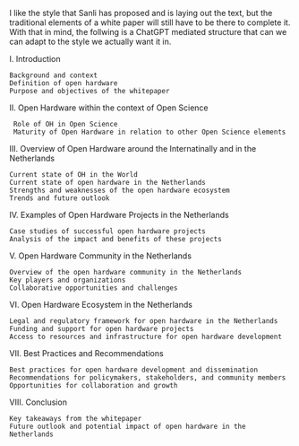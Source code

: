 I like the style that Sanli has proposed and is laying out the text, but the traditional elements of a white paper will still have to be there to complete it. With that in mind, the follwing is a ChatGPT mediated structure that can we can adapt to the style we actually want it in. 

I. Introduction

    Background and context
    Definition of open hardware
    Purpose and objectives of the whitepaper

II. Open Hardware within the context of Open Science
  
     Role of OH in Open Science
     Maturity of Open Hardware in relation to other Open Science elements
     
     
III. Overview of Open Hardware around the Internatinally and in the Netherlands

    Current state of OH in the World
    Current state of open hardware in the Netherlands
    Strengths and weaknesses of the open hardware ecosystem
    Trends and future outlook

IV. Examples of Open Hardware Projects in the Netherlands

    Case studies of successful open hardware projects
    Analysis of the impact and benefits of these projects

V. Open Hardware Community in the Netherlands

    Overview of the open hardware community in the Netherlands
    Key players and organizations
    Collaborative opportunities and challenges

VI. Open Hardware Ecosystem in the Netherlands

    Legal and regulatory framework for open hardware in the Netherlands
    Funding and support for open hardware projects
    Access to resources and infrastructure for open hardware development

VII. Best Practices and Recommendations

    Best practices for open hardware development and dissemination
    Recommendations for policymakers, stakeholders, and community members
    Opportunities for collaboration and growth

VIII. Conclusion

    Key takeaways from the whitepaper
    Future outlook and potential impact of open hardware in the Netherlands
